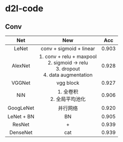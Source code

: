 # d2l-code

## Conv

|    Net     |                             New                              |  Acc  |
| :--------: | :----------------------------------------------------------: | :---: |
|   LeNet    |                   conv + sigmoid + linear                    | 0.903 |
|  AlexNet   | 1. conv + relu + maxpool<br/>2. sigmoid -> relu<br/>3. dropout<br/>4. data augmentation | 0.928 |
|   VGGNet   |                          vgg block                           | 0.927 |
|    NiN     |                1. 全卷积<br/>2. 全局平均池化                 | 0.906 |
| GoogLeNet  |                           并行网络                           | 0.920 |
| LeNet + BN |                              BN                              | 0.905 |
|   ResNet   |                              +                               | 0.939 |
|  DenseNet  |                             cat                              | 0.939 |

